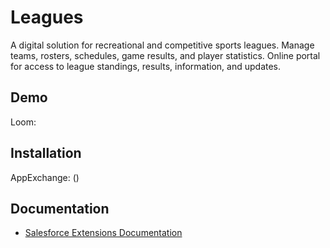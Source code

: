 # Leagues

A digital solution for recreational and competitive sports leagues. Manage teams, rosters, schedules, game results, and player statistics. Online portal for access to league standings, results, information, and updates.

## Demo

Loom: 

## Installation

AppExchange: ()

## Documentation

- [Salesforce Extensions Documentation](https://developer.salesforce.com/tools/vscode/)
